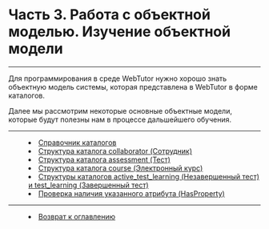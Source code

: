 # Часть 3. Работа с объектной моделью. Изучение объектной модели
***

Для программирования в среде WebTutor нужно хорошо знать объектную модель системы, которая представлена в WebTutor в форме каталогов.


Далее мы рассмотрим некоторые основные объектные модели, которые будут полезны нам в процессе дальшейшего обучения.

---


<dd><li> <a href="catalogs.md"> Справочник каталогов</a></dd>

<dd><li> <a href="collaborator.md"> Структура каталога collaborator (Сотрудник)</a></dd>

<dd><li> <a href="assessment.md"> Структура каталога assessment (Тест)</a></dd>

<dd><li> <a href="course.md"> Структура каталога course (Электронный курс)</a></dd>

<dd><li> <a href="other_catalogs1.md"> Структуры каталогов active_test_learning (Незавершенный тест) и test_learning (Завершенный тест)</a></dd>

<dd><li> <a href="hasproperty.md"> Проверка наличия указанного атрибута (HasProperty)</a></dd>
 


***



<dd><li> <a href="README.md"> Возврат к оглавлению</a></dd> 
